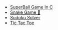 - [SuperBall Game In C](SuperBall_Game_In_C.md)
- [Snake Game 🐍](snake_game.md)
- [Sudoku Solver](SudokuSolver.md)
- [Tic Tac Toe](TIC%20TAC%20TOE.md)

